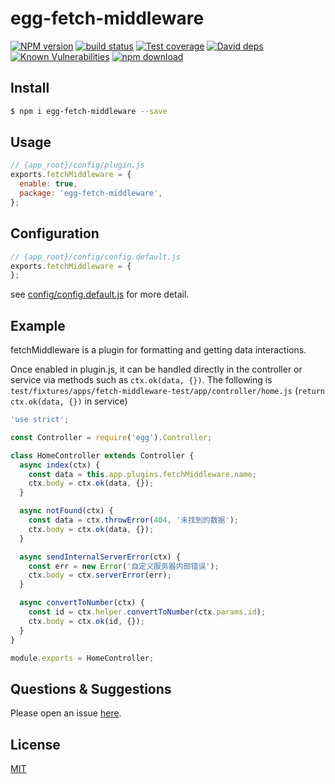 # egg-fetch-middleware

[![NPM version][npm-image]][npm-url]
[![build status][travis-image]][travis-url]
[![Test coverage][codecov-image]][codecov-url]
[![David deps][david-image]][david-url]
[![Known Vulnerabilities][snyk-image]][snyk-url]
[![npm download][download-image]][download-url]

[npm-image]: https://img.shields.io/npm/v/egg-fetch-middleware.svg?style=flat-square
[npm-url]: https://npmjs.org/package/egg-fetch-middleware
[travis-image]: https://img.shields.io/travis/eggjs-community/egg-fetch-middleware.svg?style=flat-square
[travis-url]: https://travis-ci.org/eggjs-community/egg-fetch-middleware
[codecov-image]: https://img.shields.io/codecov/c/github/eggjs-community/egg-fetch-middleware.svg?style=flat-square
[codecov-url]: https://codecov.io/github/eggjs-community/egg-fetch-middleware?branch=master
[david-image]: https://img.shields.io/david/eggjs-community/egg-fetch-middleware.svg?style=flat-square
[david-url]: https://david-dm.org/eggjs-community/egg-fetch-middleware
[snyk-image]: https://snyk.io/test/npm/egg-fetch-middleware/badge.svg
[snyk-url]: https://snyk.io/test/npm/egg-fetch-middleware
[download-image]: https://img.shields.io/npm/dm/egg-fetch-middleware.svg?style=flat-square
[download-url]: https://npmjs.org/package/egg-fetch-middleware

<!--
Description here.
-->

## Install

```bash
$ npm i egg-fetch-middleware --save
```

## Usage

```js
// {app_root}/config/plugin.js
exports.fetchMiddleware = {
  enable: true,
  package: 'egg-fetch-middleware',
};
```

## Configuration

```js
// {app_root}/config/config.default.js
exports.fetchMiddleware = {
};
```

see [config/config.default.js](config/config.default.js) for more detail.

## Example


fetchMiddleware is a plugin for formatting and getting data interactions.

Once enabled in plugin.js, it can be handled directly in the controller or service via methods such as `ctx.ok(data, {})`. The following is `test/fixtures/apps/fetch-middleware-test/app/controller/home.js` (`return ctx.ok(data, {})` in service)

```javascript
'use strict';

const Controller = require('egg').Controller;

class HomeController extends Controller {
  async index(ctx) {
    const data = this.app.plugins.fetchMiddleware.name;
    ctx.body = ctx.ok(data, {});
  }

  async notFound(ctx) {
    const data = ctx.throwError(404, '未找到的数据');
    ctx.body = ctx.ok(data, {});
  }

  async sendInternalServerError(ctx) {
    const err = new Error('自定义服务器内部错误');
    ctx.body = ctx.serverError(err);
  }

  async convertToNumber(ctx) {
    const id = ctx.helper.convertToNumber(ctx.params.id);
    ctx.body = ctx.ok(id, {});
  }
}

module.exports = HomeController;
```



## Questions & Suggestions

Please open an issue [here](https://github.com/eggjs-community/egg/issues).

## License

[MIT](LICENSE)

```

```